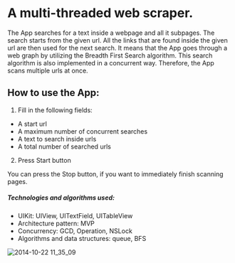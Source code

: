 # A multi-threaded web scraper.

 
The App searches for a text inside a webpage and all it subpages.
The search starts from the given url. All the links that are found inside the given url are then used for the next search. It means that the App goes through a web graph by utilizing the Breadth First Search algorithm.
This search algorithm is also implemented in a concurrent way. Therefore, the App scans multiple urls at once.

## How to use the App:

 1. Fill in the following fields:
   - A start url
   - A maximum number of concurrent searches
   - A text to search inside urls
   - A total number of searched urls
2. Press Start button

You can press the Stop button, if you want to immediately finish scanning pages.

##### Technologies and algorithms used:
- UIKit: UIView, UITextField, UITableView
- Architecture pattern: MVP
- Concurrency: GCD, Operation, NSLock
- Algorithms and data structures: queue, BFS

![2014-10-22 11_35_09](https://thumbs.gfycat.com/ElderlyCreamyFinch-size_restricted.gif)
